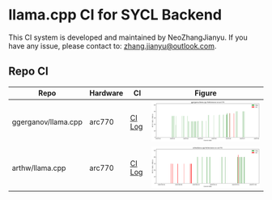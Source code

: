 # llama.cpp CI for SYCL Backend

This CI system is developed and maintained by NeoZhangJianyu. If you have any issue, please contact to: [zhang.jianyu@outlook.com](zhang.jianyu@outlook.com).

## Repo CI

|Repo|Hardware|CI|Figure|
|-|-|-|-|
|ggerganov/llama.cpp|arc770|[CI Log](./ggerganov-llama.cpp/arc770/README.md)|![Performance](./ggerganov-llama.cpp/arc770/perf.png)|
|arthw/llama.cpp|arc770|[CI Log](./arthw-llama.cpp/arc770/README.md)|![Performance](./arthw-llama.cpp/arc770/perf.png)|
